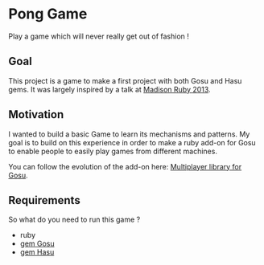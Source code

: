 # Pong Game

Play a game which will never really get out of fashion !

## Goal

This project is a game to make a first project with both Gosu and Hasu gems.
It was largely inspired by a talk at [Madison Ruby 2013](http://www.confreaks.com/videos/2636-madisonruby2013-rapid-game-prototyping-with-ruby).

## Motivation

I wanted to build a basic Game to learn its mechanisms and patterns. My goal is to build on this experience in order to make a ruby add-on for Gosu to enable people to easily play games from different machines.

You can follow the evolution of the add-on here:
[Multiplayer library for Gosu](https://github.com/Sbfrr/multiplayer-library-for-gosu).

## Requirements

So what do you need to run this game ?

* ruby
* [gem Gosu](http://www.libgosu.org/)
* [gem Hasu](https://github.com/michaelfairley/hasu)